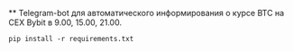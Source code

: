 ** Telegram-bot для автоматического информирования о курсе BTC на CEX Bybit в 9.00, 15.00, 21.00.

```pip install -r requirements.txt```
